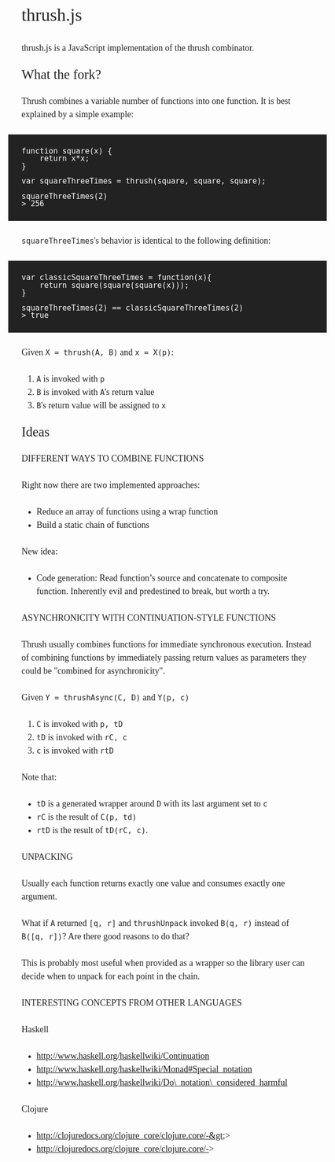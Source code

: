 <link href="http://fonts.googleapis.com/css?family=OFL+Sorts+Mill+Goudy+TT" rel="stylesheet" type="text/css" />
<link href="http://fonts.googleapis.com/css?family=Inconsolata" rel="stylesheet" type="text/css" />
<style type="text/css">
body{text-rendering:optimizeLegibility;}
p,ol,ul,h1,h2,h3{margin: 27px;}
h1{font-size:36px;line-height:54px;font-weight:normal;}
h2{font-size:27px;line-height:1;font-weight:normal;}
h3{font-size:18px;line-height:1.5;font-weight:normal;text-transform:uppercase;}
body{color:#222;font:18px/1.5 'OFL Sorts Mill Goudy TT',georgia,serif;margin:48px auto;width:800px;}
code{font-family:'Inconsolata',monospace;display:inline;line-height:1;}
li{line-height:1.5;}
pre{background:#222;color:#fff;margin-left:0;margin-right:0;padding:27px;}
</style>

thrush.js
=========

thrush.js is a JavaScript implementation of the thrush combinator.

What the fork?
--------------

Thrush combines a variable number of functions into one function.
It is best explained by a simple example:

    function square(x) {
        return x*x;
    }

    var squareThreeTimes = thrush(square, square, square);

    squareThreeTimes(2)
    > 256

`squareThreeTimes`'s behavior is identical to the following definition:

    var classicSquareThreeTimes = function(x){
        return square(square(square(x)));
    }

    squareThreeTimes(2) == classicSquareThreeTimes(2)
    > true

Given `X = thrush(A, B)` and `x = X(p)`:

1. `A` is invoked with `p`
2. `B` is invoked with `A`'s return value
3. `B`'s return value will be assigned to `x`

Ideas
-----

### Different ways to combine functions

Right now there are two implemented approaches:

- Reduce an array of functions using a wrap function
- Build a static chain of functions

New idea:

- Code generation: Read function’s source and concatenate to composite function. Inherently evil and predestined to break, but worth a try.

### Asynchronicity with continuation-style functions

Thrush usually combines functions for immediate synchronous execution.
Instead of combining functions by immediately passing return values
as parameters they could be "combined for asynchronicity".

Given `Y = thrushAsync(C, D)` and `Y(p, c)`

1. `C` is invoked with `p, tD`
2. `tD` is invoked with `rC, c`
3. `c` is invoked with `rtD`

Note that:

- `tD` is a generated wrapper around `D` with its last argument set to `c`
- `rC` is the result of `C(p, td)`
- `rtD` is the result of `tD(rC, c)`.

### Unpacking

Usually each function returns exactly one value and consumes exactly
one argument.

What if `A` returned `[q, r]` and `thrushUnpack` invoked `B(q, r)`
instead of `B([q, r])`? Are there good reasons to do that?

This is probably most useful when provided as a wrapper so the library
user can decide when to unpack for each point in the chain.

### Interesting concepts from other languages

Haskell

- http://www.haskell.org/haskellwiki/Continuation
- http://www.haskell.org/haskellwiki/Monad#Special_notation
- http://www.haskell.org/haskellwiki/Do\_notation\_considered_harmful

Clojure

- http://clojuredocs.org/clojure_core/clojure.core/-&gt;&gt;
- http://clojuredocs.org/clojure_core/clojure.core/-&gt;
